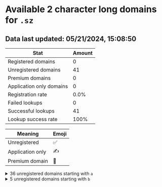 # Available 2 character long domains for `.sz`

## Data last updated: 05/21/2024, 15:08:50

|Stat|Amount|
|--|--|
|Registered domains|0|
|Unregistered domains|41|
|Premium domains|0|
|Application only domains|0|
|Registration rate|0.0%|
|Failed lookups|0|
|Successful lookups|41|
|Lookup success rate|100%|


|Meaning|Emoji|
|--|--|
|Unregistered|:white_check_mark:|
|Application only|:writing_hand:|
|Premium domain|:gem:|

<details>
<summary>36 unregistered domains starting with <bold><code>a</code></bold></summary>

|Type|Domain|
|--|--|
|:white_check_mark:|`a0.sz`|
|:white_check_mark:|`a1.sz`|
|:white_check_mark:|`a2.sz`|
|:white_check_mark:|`a3.sz`|
|:white_check_mark:|`a4.sz`|
|:white_check_mark:|`a5.sz`|
|:white_check_mark:|`a6.sz`|
|:white_check_mark:|`a7.sz`|
|:white_check_mark:|`a8.sz`|
|:white_check_mark:|`a9.sz`|
|:white_check_mark:|`aa.sz`|
|:white_check_mark:|`ab.sz`|
|:white_check_mark:|`ac.sz`|
|:white_check_mark:|`ad.sz`|
|:white_check_mark:|`ae.sz`|
|:white_check_mark:|`af.sz`|
|:white_check_mark:|`ag.sz`|
|:white_check_mark:|`ah.sz`|
|:white_check_mark:|`ai.sz`|
|:white_check_mark:|`aj.sz`|
|:white_check_mark:|`ak.sz`|
|:white_check_mark:|`al.sz`|
|:white_check_mark:|`am.sz`|
|:white_check_mark:|`an.sz`|
|:white_check_mark:|`ao.sz`|
|:white_check_mark:|`ap.sz`|
|:white_check_mark:|`aq.sz`|
|:white_check_mark:|`ar.sz`|
|:white_check_mark:|`as.sz`|
|:white_check_mark:|`at.sz`|
|:white_check_mark:|`au.sz`|
|:white_check_mark:|`av.sz`|
|:white_check_mark:|`aw.sz`|
|:white_check_mark:|`ax.sz`|
|:white_check_mark:|`ay.sz`|
|:white_check_mark:|`az.sz`|
</details>
<details>
<summary>5 unregistered domains starting with <bold><code>b</code></bold></summary>

|Type|Domain|
|--|--|
|:white_check_mark:|`ba.sz`|
|:white_check_mark:|`bb.sz`|
|:white_check_mark:|`bc.sz`|
|:white_check_mark:|`bd.sz`|
|:white_check_mark:|`be.sz`|
</details>